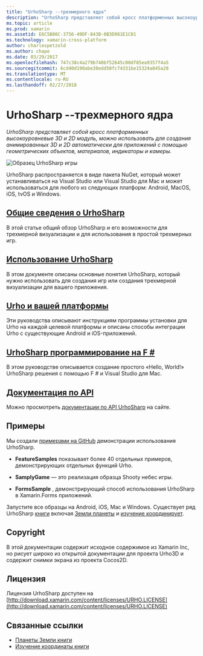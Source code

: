 ```yaml
---
title: "UrhoSharp --трехмерного ядра"
description: "UrhoSharp представляет собой кросс платформенных высокоуровневые 3D и 2D модуль, можно использовать для создания анимированных 3D и 2D автоматически для приложений с помощью геометрических объектов, материалов, индикаторы и камеры."
ms.topic: article
ms.prod: xamarin
ms.assetid: E6C5B86C-3756-49DF-843B-0B3D981E1C01
ms.technology: xamarin-cross-platform
author: charlespetzold
ms.author: chape
ms.date: 03/29/2017
ms.openlocfilehash: 747c38c4a279b740bf52645c00df85ea9357f4a5
ms.sourcegitcommit: 6cd40d190abe38edd50fc74331be15324a845a28
ms.translationtype: MT
ms.contentlocale: ru-RU
ms.lasthandoff: 02/27/2018
---
```

# <a name="urhosharp---3d2d-engine"></a>UrhoSharp --трехмерного ядра

_UrhoSharp представляет собой кросс платформенных высокоуровневые 3D и 2D модуль, можно использовать для создания анимированных 3D и 2D автоматически для приложений с помощью геометрических объектов, материалов, индикаторы и камеры._

![](images/video.gif "Образец UrhoSharp игры")

UrhoSharp распространяется в виде пакета NuGet, который может устанавливаться на Visual Studio или Visual Studio для Mac и может использоваться для любого из следующих платформ: Android, MacOS, iOS, tvOS и Windows.

##  <a name="an-introduction-to-urhosharpgraphics-gamesurhosharpintroductionmd"></a>[Общие сведения о UrhoSharp](~/graphics-games/urhosharp/introduction.md)

В этой статье общий обзор UrhoSharp и его возможности для трехмерной визуализации и для использования в простой трехмерных игр.

##  <a name="using-urhosharpgraphics-gamesurhosharpusingmd"></a>[Использование UrhoSharp](~/graphics-games/urhosharp/using.md)

В этом документе описаны основные понятия UrhoSharp, который нужно использовать для создания игр или создания трехмерной визуализации для вашего приложения.

## <a name="urho-and-your-platformgraphics-gamesurhosharpplatformindexmd"></a>[Urho и вашей платформы](~/graphics-games/urhosharp/platform/index.md)

Эти руководства описывают инструкциям программы установки для Urho на каждой целевой платформы и описаны способы интеграции Urho с существующие Android и iOS-приложений.

## <a name="programming-urhosharp-with-fgraphics-gamesurhosharpfsharpmd"></a>[UrhoSharp программирование на F #](~/graphics-games/urhosharp/fsharp.md)

В этом руководстве описывается создание простого «Hello, World!» UrhoSharp решения с помощью F # и Visual Studio для Mac.

## <a name="api-documentationhttpsdeveloperxamarincomapirooturho"></a>[Документация по API](https://developer.xamarin.com/api/root/Urho/)

Можно просмотреть [документации по API UrhoSharp](https://developer.xamarin.com/api/root/Urho/) на сайте.

## <a name="samples"></a>Примеры

Мы создали [примерами на GitHub](http://github.com/xamarin/urho-samples) демонстрации использования UrhoSharp.

- **FeatureSamples** показывает более 40 отдельных примеров, демонстрирующих отдельных функций Urho.

- **SamplyGame** — это реализация образца Shooty небес игры.

- **FormsSample** , демонстрирующий способ использования UrhoSharp в Xamarin.Forms приложений.

Запустите все образцы на Android, iOS, Mac и Windows.
Существует ряд UrhoSharp [книги](https://developer.xamarin.com/workbooks/) включая [Земли планеты](https://developer.xamarin.com/workbooks/graphics/urhosharp/planetearth/planetearth.workbook) и [изучение координирует](https://developer.xamarin.com/workbooks/graphics/urhosharp/coordinates/ExploringUrhoCoordinates.workbook).


## <a name="copyright"></a>Copyright

В этой документации содержит исходное содержимое из Xamarin Inc, но рисует широко из открытой документации для проекта Urho3D и содержит снимки экрана из проекта Cocos2D.

## <a name="license"></a>Лицензия

Лицензия UrhoSharp доступен на [http://download.xamarin.com/content/licenses/URHO.LICENSE](http://download.xamarin.com/content/licenses/URHO.LICENSE)



## <a name="related-links"></a>Связанные ссылки

- [Планеты Земли книги](https://developer.xamarin.com/workbooks/graphics/urhosharp/planetearth/planetearth.workbook)
- [Изучение координаты книги](https://developer.xamarin.com/workbooks/graphics/urhosharp/coordinates/ExploringUrhoCoordinates.workbook)
